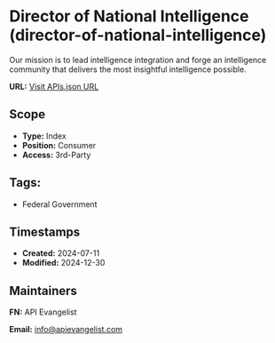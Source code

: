 # Director of National Intelligence (director-of-national-intelligence)
Our mission is to lead intelligence integration and forge an intelligence
community that delivers the most insightful intelligence possible.

**URL:** [Visit APIs.json URL](https://raw.githubusercontent.com/api-evangelist/director-of-national-intelligence/main/apis.yml)

## Scope

- **Type:** Index 
- **Position:** Consumer 
- **Access:** 3rd-Party 

## Tags:

 - Federal Government

## Timestamps

- **Created:** 2024-07-11 
- **Modified:** 2024-12-30 

## Maintainers

**FN:** API Evangelist

**Email:** info@apievangelist.com

